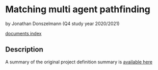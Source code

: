 
# Matching multi agent pathfinding 

by Jonathan Donszelmann (Q4 study year 2020/2021)

[documents index](docs/README.md)

## Description

A summary of the original project definition summary is [available here](docs/project_definition_summary.md)


